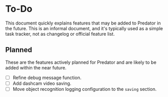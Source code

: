 # To-Do

This document quickly explains features that may be added to Predator in the future. This is an informal document, and it's typically used as a simple task tracker, not as changelog or official feature list.


## Planned

These are the features actively planned for Predator and are likely to be added within the near future.

- [ ] Refine debug message function.
- [ ] Add dashcam video saving.
- [ ] Move object recognition logging configuration to the `saving` section.
